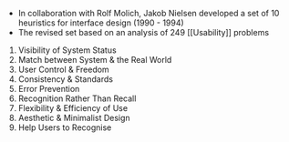 - In collaboration with Rolf Molich, Jakob Nielsen developed a set of 10 heuristics for interface design (1990 - 1994)
- The revised set based on an analysis of 249 [[Usability]] problems

1. Visibility of System Status
2. Match between System & the Real World
3. User Control & Freedom
4. Consistency & Standards
5. Error Prevention
6. Recognition Rather Than Recall
7. Flexibility & Efficiency of Use
8. Aesthetic & Minimalist Design
9. Help Users to Recognise